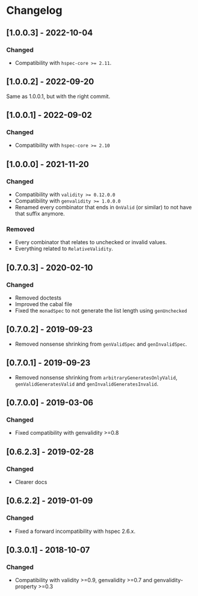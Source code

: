# Changelog

## [1.0.0.3] - 2022-10-04

### Changed

* Compatibility with `hspec-core >= 2.11`.

## [1.0.0.2] - 2022-09-20

Same as 1.0.0.1, but with the right commit.

## [1.0.0.1] - 2022-09-02

### Changed

* Compatibility with `hspec-core >= 2.10`

## [1.0.0.0] - 2021-11-20

### Changed

* Compatibility with `validity >= 0.12.0.0`
* Compatibility with `genvalidity >= 1.0.0.0`
* Renamed every combinator that ends in `OnValid` (or similar) to not have that suffix anymore.

### Removed

* Every combinator that relates to unchecked or invalid values.
* Everything related to `RelativeValidity`.


## [0.7.0.3] - 2020-02-10

### Changed

* Removed doctests
* Improved the cabal file
* Fixed the `monadSpec` to not generate the list length using `genUnchecked`

## [0.7.0.2] - 2019-09-23

* Removed nonsense shrinking from `genValidSpec` and `genInvalidSpec`.

## [0.7.0.1] - 2019-09-23

* Removed nonsense shrinking from `arbitraryGeneratesOnlyValid`, `genValidGeneratesValid` and `genInvalidGeneratesInvalid`.

## [0.7.0.0] - 2019-03-06

### Changed

* Fixed compatibility with genvalidity >=0.8

## [0.6.2.3] - 2019-02-28

### Changed

* Clearer docs

## [0.6.2.2] - 2019-01-09

### Changed

* Fixed a forward incompatibility with hspec 2.6.x.

## [0.3.0.1] - 2018-10-07

### Changed

* Compatibility with validity >=0.9, genvalidity >=0.7 and genvalidity-property >=0.3
